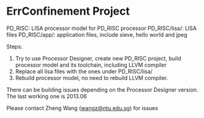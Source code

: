 # ErrConfinement Project
PD_RISC: LISA processor model for PD_RISC processor
PD_RISC/lisa/: LISA files
PD_RISC/app/:  application files, include sieve, hello world and jpeg

Steps:
1. Try to use Processor Designer, create new PD_RISC project, build processor model and its toolchain, including LLVM compiler
2. Replace all lisa files with the ones under PD_RISC/lisa/
3. Rebuild processor model, no need to rebuild LLVM compiler.

There can be building issues depending on the Processor Designer version. The last working one is 2013.06

Please contact Zheng Wang (wangz@ntu.edu.sg) for issues
